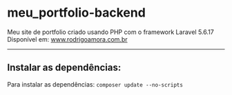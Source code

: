 # meu_portfolio-backend
Meu site de portfolio criado usando PHP com o framework Laravel 5.6.17 <br>
Disponível em: www.rodrigoamora.com.br

<hr>

Instalar as dependências:
-------------------------
Para instalar as dependências:
`composer update --no-scripts`

